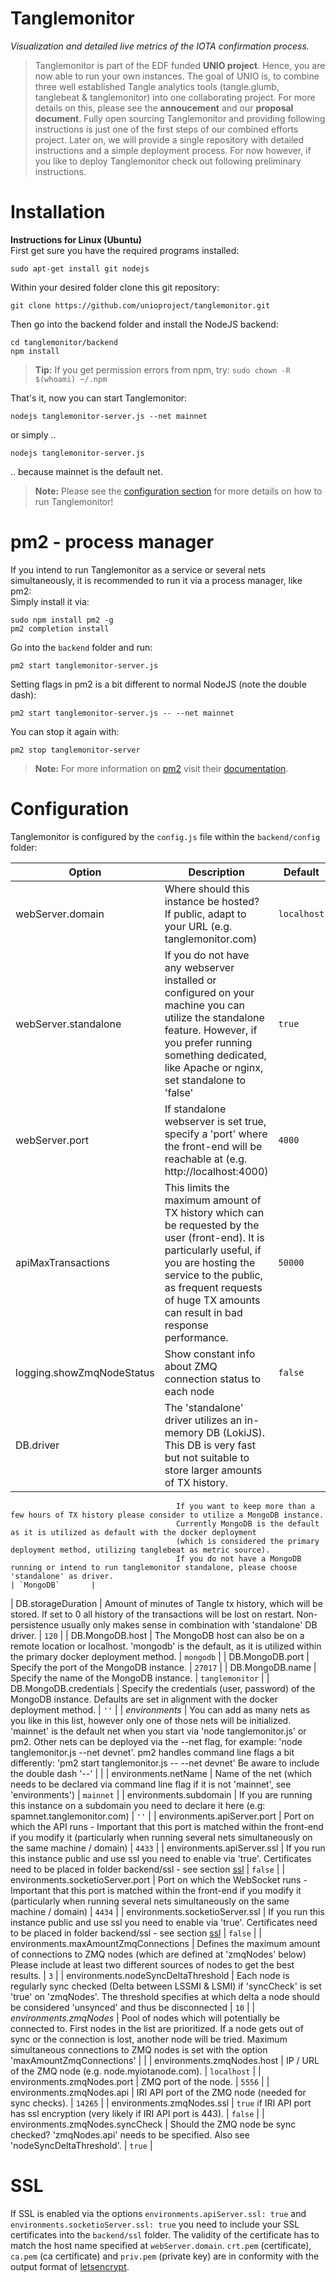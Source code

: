 # Tanglemonitor

_Visualization and detailed live metrics of the IOTA confirmation process._

> Tanglemonitor is part of the EDF funded **UNIO project**. Hence, you are now able to run your own instances. The goal of UNIO is, to combine three well established Tangle analytics tools (tangle.glumb, tanglebeat & tanglemonitor) into one collaborating project. For more details on this, please see the **annoucement** and our **proposal document**. Fully open sourcing Tanglemonitor and providing following instructions is just one of the first steps of our combined efforts project. Later on, we will provide a single repository with detailed instructions and a simple deployment process. For now however, if you like to deploy Tanglemonitor check out following preliminary instructions.

# Installation

**Instructions for Linux (Ubuntu)**  
First get sure you have the required programs installed:

`sudo apt-get install git nodejs`

Within your desired folder clone this git repository:


`git clone https://github.com/unioproject/tanglemonitor.git`

Then go into the backend folder and install the NodeJS backend:

```
cd tanglemonitor/backend
npm install
```

> **Tip:** If you get permission errors from npm, try: `sudo chown -R $(whoami) ~/.npm`

That's it, now you can start Tanglemonitor:

`nodejs tanglemonitor-server.js --net mainnet`

or simply ..

`nodejs tanglemonitor-server.js`

.. because mainnet is the default net.

> **Note:** Please see the [configuration section](#Configuration) for more details on how to run Tanglemonitor!

# pm2 - process manager

If you intend to run Tanglemonitor as a service or several nets simultaneously, it is recommended to run it via a process manager, like pm2:  
Simply install it via:

```
sudo npm install pm2 -g
pm2 completion install
```

Go into the `backend` folder and run:

`pm2 start tanglemonitor-server.js`

Setting flags in pm2 is a bit different to normal NodeJS (note the double dash):

`pm2 start tanglemonitor-server.js -- --net mainnet`

You can stop it again with:

`pm2 stop tanglemonitor-server`

> **Note:** For more information on [pm2](https://pm2.io/) visit their [documentation](https://pm2.io/doc/en/runtime/overview/?utm_source=pm2&utm_medium=website&utm_campaign=rebranding).

# Configuration

Tanglemonitor is configured by the `config.js` file within the `backend/config` folder:

| Option                               | Description                                                                                                                                      | Default         |
| ------------------------------------ | ------------------------------------------------------------------------------------------------------------------------------------------------ | --------------- |
| webServer.domain                     | Where should this instance be hosted? If public, adapt to your URL (e.g. tanglemonitor.com)                                                      | `localhost`     |
| webServer.standalone                 | If you do not have any webserver installed or configured on your machine you can utilize the standalone feature. However, if you prefer running something dedicated, like Apache or nginx, set standalone to 'false'                                                                                                                                                          | `true`          |
| webServer.port                       | If standalone webserver is set true, specify a 'port' where the front-end will be reachable at (e.g. http://localhost:4000)                      | `4000`          |
| apiMaxTransactions                   | This limits the maximum amount of TX history which can be requested by the user (front-end). It is particularly useful, if you are hosting the service to the public, as frequent requests of huge TX amounts can result in bad response performance.                                                                                                                       | `50000`         |
| logging.showZmqNodeStatus            | Show constant info about ZMQ connection status to each node                                                                                      | `false`         |
| DB.driver                            | The 'standalone' driver utilizes an in-memory DB (LokiJS). This DB is very fast but not suitable to store larger amounts of TX history.
                                         If you want to keep more than a few hours of TX history please consider to utilize a MongoDB instance.
                                         Currently MongoDB is the default as it is utilized as default with the docker deployment
                                         (which is considered the primary deployment method, utilizing tanglebeat as metric source).
                                         If you do not have a MongoDB running or intend to run tanglemonitor standalone, please choose 'standalone' as driver.                                                                                                                                          | `MongoDB`       |
| DB.storageDuration                   | Amount of minutes of Tangle tx history, which will be stored. If set to 0 all history of the transactions will be lost on restart.
                                         Non-persistence usually only makes sense in combination with 'standalone' DB driver.                                                             | `120`           |
| DB.MongoDB.host                      | The MongoDB host can also be on a remote location or localhost. 'mongodb' is the default, as it is utilized within the primary docker
                                         deployment method.                                                                                        | `mongodb`       |
| DB.MongoDB.port                      | Specify the port of the MongoDB instance.                                                                                                        | `27017`         |
| DB.MongoDB.name                      | Specify the name of the MongoDB instance.                                                                                                        | `tanglemonitor` |
| DB.MongoDB.credentials               | Specify the credentials (user, password) of the MongoDB instance.
                                         Defaults are set in alignment with the docker deployment method.                                                                                 | `''`            |
| _environments_                       | You can add as many nets as you like in this list, however only one of those nets will be initialized. 'mainnet' is the default net when you start via 'node tanglemonitor.js' or pm2. Other nets can be deployed via the --net flag, for example: 'node tanglemonitor.js --net devnet'. pm2 handles command line flags a bit differently: 'pm2 start tanglemonitor.js -- --net devnet' Be aware to include the double dash '--'                                                                                                                                                                                         |                 |
| environments.netName                 | Name of the net (which needs to be declared via command line flag if it is not 'mainnet', see 'environments')                                    | `mainnet`       |
| environments.subdomain               | If you are running this instance on a subdomain you need to declare it here (e.g: spamnet.tanglemonitor.com)                                     | `''`            |
| environments.apiServer.port          | Port on which the API runs - Important that this port is matched within the front-end if you modify it (particularly when running several nets simultaneously on the same machine / domain)                                                                                                                                                                                   | `4433`          |
| environments.apiServer.ssl           | If you run this instance public and use ssl you need to enable via 'true'. Certificates need to be placed in folder backend/ssl - see section [ssl](#ssl)                                                                                                                                                                               | `false`         |
| environments.socketioServer.port     | Port on which the WebSocket runs - Important that this port is matched within the front-end if you modify it (particularly when running several nets simultaneously on the same machine / domain)                                                                                                                                                                         | `4434`          |
| environments.socketioServer.ssl      | If you run this instance public and use ssl you need to enable via 'true'. Certificates need to be placed in folder backend/ssl - see section [ssl](#ssl)                                                                                                                                                                               | `false`         |
| environments.maxAmountZmqConnections | Defines the maximum amount of connections to ZMQ nodes (which are defined at 'zmqNodes' below) Please include at least two different sources of nodes to get the best results.                                                                                                                                                                                  | `3`             |
| environments.nodeSyncDeltaThreshold  | Each node is regularly sync checked (Delta between LSSMI & LSMI) if 'syncCheck' is set 'true' on 'zmqNodes'. The threshold specifies at which delta a node should be considered 'unsynced' and thus be disconnected                                                                                                                                                       | `10`            |
| _environments.zmqNodes_              | Pool of nodes which will potentially be connected to. First nodes in the list are prioritized. If a node gets out of sync or the connection is lost, another node will be tried. Maximum simultaneous connections to ZMQ nodes is set with the option 'maxAmountZmqConnections'                                                                                            |                 |
| environments.zmqNodes.host           | IP / URL of the ZMQ node (e.g. node.myiotanode.com).                                                                                             | `localhost`     |
| environments.zmqNodes.port           | ZMQ port of the node.                                                                                                                            | `5556`          |
| environments.zmqNodes.api            | IRI API port of the ZMQ node (needed for sync checks).                                                                                           | `14265`         |
| environments.zmqNodes.ssl            | `true` if IRI API port has ssl encryption (very likely if  IRI API port is 443).                                                                 | `false`         |
| environments.zmqNodes.syncCheck      | Should the ZMQ node be sync checked? 'zmqNodes.api' needs to be specified. Also see 'nodeSyncDeltaThreshold'.                                    | `true`         |

# SSL

If SSL is enabled via the options `environments.apiServer.ssl: true` and `environments.socketioServer.ssl: true` you need to include your SSL certificates into the `backend/ssl` folder.
The validity of the certificate has to match the host name specified at `webServer.domain`.
`crt.pem` (certificate), `ca.pem` (ca certificate) and `priv.pem` (private key) are in conformity with the output format of [letsencrypt](https://letsencrypt.org/).
